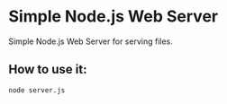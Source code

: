 # Simple Node.js Web Server

Simple Node.js Web Server for serving files.

## How to use it:

```
node server.js
```

